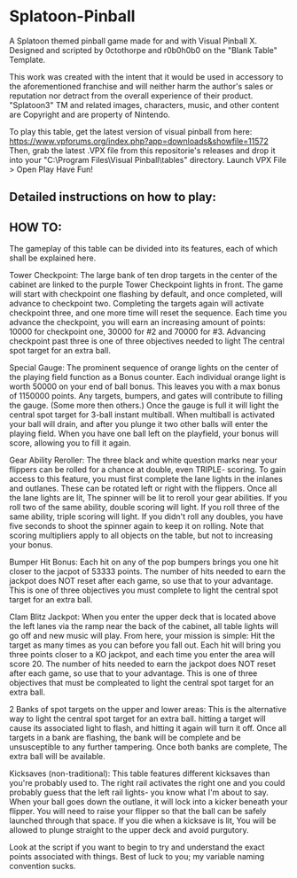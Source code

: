 # Splatoon-Pinball
A Splatoon themed pinball game made for and with Visual Pinball X.
Designed and scripted by 0ctothorpe and r0b0h0b0 on the "Blank Table" Template.

This work was created with the intent that it would be used in accessory to the aforementioned franchise and will neither harm the author's sales or reputation nor detract from the overall experience of their product. "Splatoon3" TM and related images, characters, music, and other content are Copyright and are property of Nintendo.

To play this table, get the latest version of visual pinball from here: https://www.vpforums.org/index.php?app=downloads&showfile=11572
Then, grab the latest .VPX file from this repositorie's releases and drop it into your "C:\Program Files\Visual Pinball\tables" directory.
Launch VPX
File > Open
Play
Have Fun!

Detailed instructions on how to play:
--------------------------------------------------------------------------
HOW TO:
--------------------------------------------------------------------------
The gameplay of this table can be divided into its features, each of which shall be explained here.

Tower Checkpoint:
The large bank of ten drop targets in the center of the cabinet are linked to the purple Tower Checkpoint lights in front. The game will start with checkpoint one flashing by default, and once completed, will advance to checkpoint two. Completing the targets again will activate checkpoint three, and one more time will reset the sequence. Each time you advance the checkpoint, you will earn an increasing amount of points: 10000 for checkpoint one, 30000 for #2 and 70000 for #3.
Advancing checkpoint past three is one of three objectives needed to light The central spot target for an extra ball.

Special Gauge:
The prominent sequence of orange lights on the center of the playing field function as a Bonus counter. Each individual orange light is worth 50000 on your end of ball bonus. This leaves you with a max bonus of 1150000 points. Any targets, bumpers, and gates will contribute to filling the gauge. (Some more then others.) Once the gauge is full it will light the central 
spot target for 3-ball instant multiball. When multiball is activated your ball will drain, and after you plunge it two other balls will enter the playing field. When you have one ball left on the playfield, your bonus will score, allowing you to fill it again.

Gear Ability Reroller:
The three black and white question marks near your flippers can be rolled for a chance at double, even TRIPLE- scoring. To gain access to this feature, you must first complete the lane lights in the inlanes and outlanes. These can be rotated left or right with the flippers. Once all the lane lights are lit, The spinner will be lit to reroll your gear abilities. If you roll two of the same ability, double scoring will light. If you roll three of the same ability, triple scoring will light. If you didn't roll any doubles, you have five seconds to shoot the spinner again to keep it on rolling. Note that scoring multipliers apply to all objects on the table, but not to increasing your bonus.

Bumper Hit Bonus:
Each hit on any of the pop bumpers brings you one hit closer to the jacpot of 53333 points. The number of hits needed to earn the jackpot does NOT reset after each game, so use that to your advantage. This is one of three objectives you must complete to light the central spot target for an extra ball.

Clam Blitz Jackpot:
When you enter the upper deck that is located above the left lanes via the ramp near the back of the cabinet, all table lights will go off and new music will play. From here, your mission is simple: Hit the target as many times as you can before you fall out. Each hit will bring you three points closer to a KO jackpot, and each time you enter the area will score 20. The number of hits needed to earn the jackpot does NOT reset after each game, so use that to your advantage. This is one of three objectives that must be compleated to light the central spot target for an extra ball.

2 Banks of spot targets on the upper and lower areas:
This is the alternative way to light the central spot target for an extra ball. hitting a target will cause its associated light to flash, and hitting it again will turn it off. Once all targets in a bank are flashing, the bank will be complete and be unsusceptible to any further tampering. Once both banks are complete, The extra ball will be available.

Kicksaves (non-traditional):
This table features different kicksaves than you're probably used to. The right rail activates the right one and you could probably guess that the left rail lights- you know what I'm about to say. When your ball goes down the outlane, it will lock into a kicker beneath your flipper. You will need to raise your flipper so that the ball can be safely launched through that space. If you die when a kicksave is lit, You will be allowed to plunge straight to the upper deck and avoid purgutory. 

Look at the script if you want to begin to try and understand the exact points associated with things. Best of luck to you; my variable naming convention sucks.
